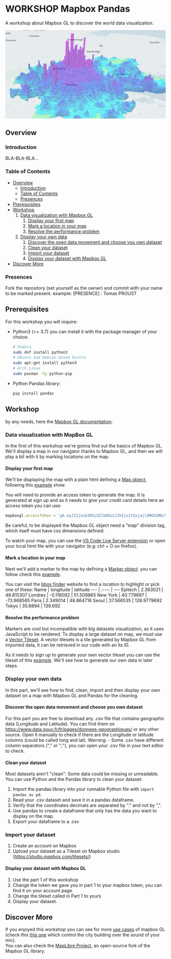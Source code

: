 # WORKSHOP Mapbox Pandas
A workshop about Mapbox GL to discover the world data visualization.

![Mapbox GL banner](./img/banner.png)

## Overview

### Introduction

BLA-BLA-BLA...

### Table of Contents

- [Overview](#overview)
    - [Introduction](#introduction)
    - [Table of Contents](#table-of-contents)
    - [Presences](#presences)
- [Prerequisites](#prerequisites)
- [Workshop](#workshop)
    1. [Data visualization with Mapbox GL](#data-visualization-with-mapbox-gl)
        1. [Display your first map](#display-your-first-map)
        2. [Mark a location in your map](#mark-a-location-in-your-map)
        3. [Resolve the performance problem](#resolve-the-performance-problem)
    2. [Display your own data](#display-your-own-data)
        1. [Discover the open data movement and choose you own dataset](#discover-the-open-data-movement-and-choose-you-own-dataset)
        2. [Clean your dataset](#clean-your-dataset)
        3. [Import your dataset](#import-your-dataset)
        4. [Display your dataset with Mapbox GL](#display-your-dataset-with-mapbox-gl)
- [Discover More](#discover-more)

### Presences
Fork the repository (set yourself as the owner) and commit with your name to be marked present. example: [PRESENCE] : Tomas PROUST

## Prerequisites

For this workshop you will require:
- Python3 (>= 3.7)
    you can install it with the package manager of your choice:
    ```bash
    # Fedora
    sudo dnf install python3
    # Ubuntu and Debian based Distro
    sudo apt-get install python3
    # Arch Linux
    sudo pacman -Sy python-pip
    ```
- Python Pandas library:
    ```bash
    pip install pandas
    ```

## Workshop
by any needs, here the [Mapbox GL documentation](https://docs.mapbox.com/mapbox-gl-js/example/simple-map/).

### Data visualization with MapBox GL
In the first of this workshop we're gonna find out the basics of Mapbox GL.
We'll display a map in our navigator thanks to Mapbox GL,
and then we will play a bit with it by marking locations on the map.

#### Display your first map
We'll be displaying the map with a plain html defining a [Map object](https://docs.mapbox.com/mapbox-gl-js/api/map/), following this [example](https://docs.mapbox.com/mapbox-gl-js/example/simple-map/) show.

You will need to provide an access token to generate the map. It is generated at sign up and as it needs to give your credit card details here an access token you can use: 
```js
mapboxgl.accessToken = 'pk.eyJ1Ijoib2R1LXZlbG8iLCJhIjoiY2xjajl4MGh2MGc5ajN1cWg5anRnbnA3bCJ9.A1vMA06W6lyvtb3KDZW-Kg';
```
Be careful, to be displayed the Mapbox GL object need a "map" division tag, which itself must have css dimensions defined.

To watch your map, you can use the [VS Code Live Server extension](https://marketplace.visualstudio.com/items?itemName=ritwickdey.LiveServer) or open your local html file with your navigator (e.g: ctrl + O on firefox).

#### Mark a location in your map
Next we'll add a marker to the map by defining a [Marker object](https://docs.mapbox.com/mapbox-gl-js/api/markers/#marker).
you can follow check this [example](https://docs.mapbox.com/mapbox-gl-js/example/add-a-marker/).

You can visit the [bbox finder](http://bboxfinder.com) website to find a location to highlight or pick one of these:
Name | longitude | latitude
--- | :---: | ---
Epitech | 2.363021 | 48.815307
Londres | -0.118092 | 51.509865
New York | 40.779897 | -73.968565
Paris | 2.349014 | 48.864716 
Seoul | 37.566535 | 126.9779692
Tokyo | 35.6894 | 139.692

#### Resolve the performance problem
Markers are cool but incompatible with big datasets visualization, as it uses JavaScript to be rendered.
To display a large dataset on map, we must use a [Vector Tileset](https://docs.mapbox.com/mapbox-gl-js/api/sources/#vectortilesource).
A vector tilesets is a tile generated by Mapbox GL from imported data, it can be retrieved in our code with an its ID.

As it needs to sign up to generate your own vector tileset you can use the tileset of this [example](https://docs.mapbox.com/mapbox-gl-js/example/data-driven-circle-colors). We'll see how to generate our own data in later steps.

### Display your own data
In this part, we'll see how to find, clean, import and then display your
own dataset on a map with Mapbox GL and Pandas for the cleaning.

#### Discover the open data movement and choose you own dataset
For this part you are free to download any .csv file that contains geographic data (Longitude and Latitude).
You can find them on https://www.data.gouv.fr/fr/pages/donnees-geographiques/ or any other source. 
Open it manually to check if there are the Longitude or latitude columns (could be called long and lat).
Warning: - Some .csv have different column separators ("," or ";"), you can open your .csv file in your text editor to check.

#### Clean your dataset
 Most datasets aren't "clean": Some data could be missing or unreadable.
 You can use Python and the Pandas library to clean your dataset:
1. Import the pandas library into your runnable Python file with `import pandas as pd`.
2. Read your .csv dataset and save it in a pandas dataframe.
3. Verify that the coordinates decimals are separated by "." and not by ",".
4. Use pandas to create a dataframe that only has the data you want to display on the map.
5. Export your dataframe to a .csv

### Import your dataset
1. Create an account on Mapbox
2. Upload your dataset as a Tileset on Mapbox studio (https://studio.mapbox.com/tilesets/)

#### Display your dataset with Mapbox GL
1. Use the part 1 of this workshop
2. Change the token we gave you in part 1 to your mapbox token, you can find it on your account page.
3. Change the tileset called in Part 1 to yours
4. Display your dataset.

## Discover More
If you enjoyed this workshop you can see for more [use cases](https://docs.mapbox.com/mapbox-gl-js/example/) of mapbox GL (check this [this one](https://docs.mapbox.com/mapbox-gl-js/example/dancing-buildings/) which control the city building over the sound of your mic).  
You can also check the [MapLibre Project](https://maplibre.org/), an open-source fork of the Mapbox GL library.